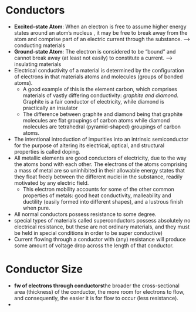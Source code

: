 #  Conductors

- **Excited-state Atom**: When an electron is free to assume higher energy states around an atom’s nucleus , it may be free to break away from the atom and comprise part of an electric current through the substance. --> conducting materials
- **Ground-state Atom**: The electron is considered to be “bound” and cannot break away (at least not easily) to constitute a current. -->  insulating materials
- Electrical conductivity of a material is determined by the configuration of electrons in that materials atoms and molecules (groups of bonded atoms).
  - A good example of this is the element carbon, which comprises materials of vastly differing conductivity: *graphite and diamond*. Graphite is a fair conductor of electricity, while diamond is practically an insulator
  - The difference between graphite and diamond being that graphite molecules are flat groupings of carbon atoms while diamond molecules are tetrahedral (pyramid-shaped) groupings of carbon atoms.
- The intentional introduction of impurities into an intrinsic semiconductor for the purpose of altering its electrical, optical, and structural properties is called doping.
- All metallic elements are good conductors of electricity, due to the way the atoms bond with each other. The electrons of the atoms comprising a mass of metal are so uninhibited in their allowable energy states that they float freely between the different nuclei in the substance, readily motivated by any electric field.
  - This electron mobility accounts for some of the other common properties of metals: good heat conductivity, malleability and ductility (easily formed into different shapes), and a lustrous finish when pure.
-  All normal conductors possess resistance to some degree. 
  - special types of materials called superconductors possess absolutely no electrical resistance, but these are not ordinary materials, and they must be held in special conditions in order to be super conductive) 
- Current flowing through a conductor with (any) resistance will produce some amount of voltage drop across the length of that conductor.

# Conductor Size
- **fw of electrons through conductors**the broader the cross-sectional area (thickness) of the conductor, the more room for electrons to flow, and consequently, the easier it is for flow to occur (less resistance).
- 

